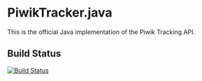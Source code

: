 # PiwikTracker.java

This is the official Java implementation of the Piwik Tracking API. 

## Build Status

[![Build Status](https://travis-ci.org/piwik/piwik-java-tracking.png?branch=master)](https://travis-ci.org/piwik/piwik-java-tracking)
